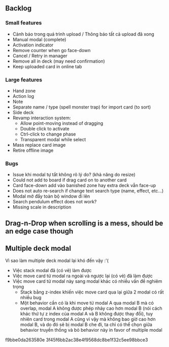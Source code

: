 ## Backlog

### Small features
* Cảnh báo trong quá trình upload / Thông báo tất cả upload đã xong
* Manual modal (complete)
* Activation indicator
* Remove counter when go face-down
* Cancel / Retry in manager
* Remove all in deck (may need confirmation)
* Keep uploaded card in online tab

### Large features
* Hand zone
* Action log
* Note
* Separate name / type (spell monster trap) for import card (to sort)
* Side deck
* Revamp interaction system:
    * Allow point-moving instead of dragging
    * Double click to activate
    * Ctrl-click to change phase
    * Transparent modal while select
* Mass replace card image
* Retire offline image

### Bugs
* Issue khi modal tự tắt không rõ lý do? (khả năng do resize)
* Could not add to board if drag card on to another card
* Card face-down add vào banished zone hay extra deck vẫn face-up
* Does not auto re-search if change text search type (name, effect, etc...)
* Modal mở đẩy toàn bộ window đi lên
* Search pendulum effect does not work?
* Missing scale in description

## Drag-n-Drop when scrolling is a mess, should be an edge case though
## Multiple deck modal
Vì sao làm multiple deck modal lại khó đến vậy :'(
* Việc stack modal đã (có vẻ) làm được
* Việc move card từ modal ra ngoài và ngược lại (có vẻ) đã làm được
* Việc move card từ modal này sang modal khác có nhiều vấn đề nghiêm trọng
    * Stack bằng z-index khiến việc move card qua lại giữa 2 modal có rất nhiều bug
    * Một behavior cần có là khi move từ modal A qua modal B mà có overlap, modal A không được phép nhảy cao hơn modal B (nói cách khác thứ tự z index của modal A và B không được thay đổi), tuy nhiên card trong modal A cũng vì vậy mà không bao giờ cao hơn modal B, và do đó sẽ bị modal B che đi, ta chỉ có thể chọn giữa behavior truyền thống và bỏ behavior này in favor of multiple modal

f9bbe0da263580e
3f45f6bb2ac38e4f9568dc8be1f32c5ee98bbce3
